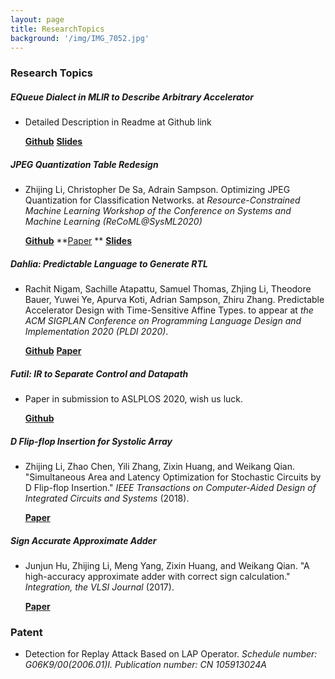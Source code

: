 ```yaml
---
layout: page
title: ResearchTopics
background: '/img/IMG_7052.jpg'
---
```

### Research Topics

##### EQueue Dialect in MLIR to Describe Arbitrary Accelerator

- Detailed Description in Readme at Github link

  **[Github](https://github.com/cucapra/event_queue/tree/master)** **[Slides](pdf/equeue_dialect_slides.pdf)**

##### JPEG Quantization Table Redesign

- Zhijing Li, Christopher De Sa, Adrain Sampson. Optimizing JPEG Quantization for Classification Networks. at *Resource-Constrained Machine Learning Workshop of the Conference on Systems and Machine Learning (ReCoML@SysML2020)* 

  **[Github](https://github.com/cucapra/JpegNN)** **[Paper](https://arxiv.org/abs/2003.02874) ** **[Slides](pdf/JPEGNN_slides.pdf)**

##### Dahlia: Predictable Language to Generate RTL

- Rachit Nigam, Sachille Atapattu, Samuel Thomas, Zhjing Li, Theodore Bauer, Yuwei Ye, Apurva Koti,  Adrian Sampson, Zhiru Zhang. Predictable Accelerator Design with Time-Sensitive Affine Types. to appear at *the ACM SIGPLAN Conference on Programming Language Design and
  Implementation 2020 (PLDI 2020)*. 

  **[Github](https://github.com/cucapra/dahlia)** **[Paper](pdf/dahlia.pdf)**

##### Futil: IR to Separate Control and Datapath

- Paper in submission to ASLPLOS 2020, wish us luck.

  **[Github](https://github.com/cucapra/futil)**

##### D Flip-flop Insertion for Systolic Array

- Zhijing Li, Zhao Chen, Yili Zhang, Zixin Huang, and Weikang Qian. "Simultaneous Area and Latency Optimization for Stochastic Circuits by D Flip-flop Insertion." *IEEE Transactions on Computer-Aided Design of Integrated Circuits and Systems* (2018). 

  **[Paper](http://umji.sjtu.edu.cn/~wkqian/papers/Li_Chen_Zhang_Huang_Qian_Simultaneous_Area_and_Latency_Optimization_for_Stochastic_Circuits_by_D_Flip-flop_Insertion.pdf)**

##### Sign Accurate Approximate Adder

- Junjun Hu, Zhijing Li, Meng Yang, 
  Zixin Huang, and Weikang Qian. "A high-accuracy approximate adder with 
  correct sign calculation." *Integration, the VLSI Journal* (2017). 

  **[Paper](http://umji.sjtu.edu.cn/~wkqian/papers/Hu_Li_Yang_Huang_Qian_A_High_Accuracy_Approximate_Adder_with_Correct_Sign_Calculation.pdf)**

### Patent

- Detection for Replay Attack Based on LAP Operator. *Schedule number: G06K9/00(2006.01)I. Publication number: CN 105913024A*